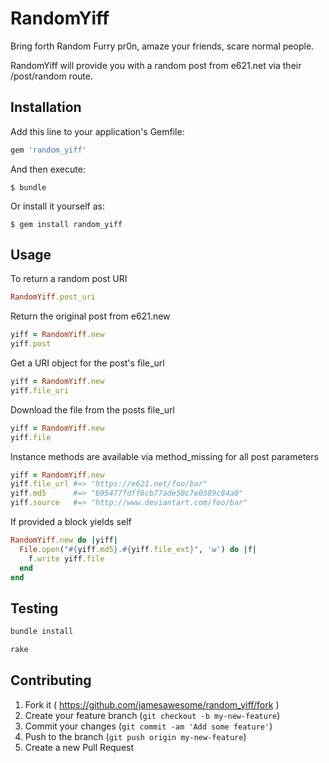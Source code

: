 # RandomYiff

Bring forth Random Furry pr0n, amaze your friends, scare normal people.

RandomYiff will provide you with a random post from e621.net via their /post/random route.

## Installation

Add this line to your application's Gemfile:

```ruby
gem 'random_yiff'
```

And then execute:

    $ bundle

Or install it yourself as:

    $ gem install random_yiff

## Usage

To return a random post URI

```ruby
RandomYiff.post_uri
```

Return the original post from e621.new

```ruby
yiff = RandomYiff.new
yiff.post
```

Get a URI object for the post's file_url

```ruby
yiff = RandomYiff.new
yiff.file_uri
```

Download the file from the posts file_url

```ruby
yiff = RandomYiff.new
yiff.file
```

Instance methods are available via method_missing for all post parameters

```ruby
yiff = RandomYiff.new
yiff.file_url #=> "https://e621.net/foo/bar"
yiff.md5      #=> "b95477fdff6cb77ade50c7e0389c84a0"
yiff.source   #=> "http://www.deviantart.com/foo/bar"
```

If provided a block yields self

```ruby
RandomYiff.new do |yiff|
  File.open("#{yiff.md5}.#{yiff.file_ext}", 'w') do |f|
    f.write yiff.file
  end
end
```

## Testing
```ruby
bundle install

rake
```

## Contributing

1. Fork it ( https://github.com/jamesawesome/random_yiff/fork )
2. Create your feature branch (`git checkout -b my-new-feature`)
3. Commit your changes (`git commit -am 'Add some feature'`)
4. Push to the branch (`git push origin my-new-feature`)
5. Create a new Pull Request
